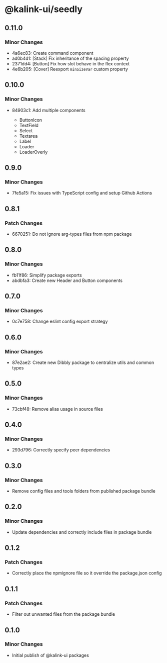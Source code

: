 # @kalink-ui/seedly

## 0.11.0

### Minor Changes

- 4a6ec83: Create command component
- ad0b4d1: [Stack] Fix inheritance of the spacing property
- 2371dd4: [Button] Fix how slot behave in the flex context
- 4e6b205: [Cover] Reexport `minSizeVar` custom property

## 0.10.0

### Minor Changes

- 84903c1: Add multiple components

  - ButtonIcon
  - TextField
  - Select
  - Textarea
  - Label
  - Loader
  - LoaderOverly

## 0.9.0

### Minor Changes

- 7fe5a15: Fix issues with TypeScript config and setup Github Actions

## 0.8.1

### Patch Changes

- 6670251: Do not ignore arg-types files from npm package

## 0.8.0

### Minor Changes

- fb11f86: Simplify package exports
- abdbfa3: Create new Header and Button components

## 0.7.0

### Minor Changes

- 0c7e758: Change eslint config export strategy

## 0.6.0

### Minor Changes

- 87e2ae2: Create new Dibbly package to centralize utils and common types

## 0.5.0

### Minor Changes

- 73cbf48: Remove alias usage in source files

## 0.4.0

### Minor Changes

- 293d796: Correctly specify peer dependencies

## 0.3.0

### Minor Changes

- Remove config files and tools folders from published package bundle

## 0.2.0

### Minor Changes

- Update dependencies and correctly include files in package bundle

## 0.1.2

### Patch Changes

- Correctly place the npmignore file so it override the package.json config

## 0.1.1

### Patch Changes

- Filter out unwanted files from the package bundle

## 0.1.0

### Minor Changes

- Initial publish of @kalink-ui packages
